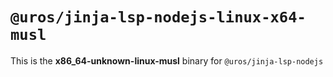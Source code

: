 # `@uros/jinja-lsp-nodejs-linux-x64-musl`

This is the **x86_64-unknown-linux-musl** binary for `@uros/jinja-lsp-nodejs`

